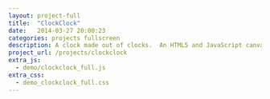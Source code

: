 ```yaml
---
layout: project-full
title:  "ClockClock"
date:   2014-03-27 20:00:23
categories: projects fullscreen
description: A clock made out of clocks.  An HTML5 and JavaScript canvas art project.
project_url: /projects/clockclock
extra_js:
  - demo/clockclock_full.js
extra_css:
  - demo_clockclock_full.css
---
```

<div id="wrapper">
  <canvas id="bg"></canvas>
  <canvas id="fg"></canvas>
</div>
